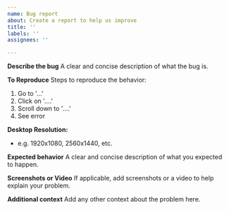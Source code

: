 ```yaml
---
name: Bug report
about: Create a report to help us improve
title: ''
labels: ''
assignees: ''

---
```


**Describe the bug**
A clear and concise description of what the bug is.

**To Reproduce**
Steps to reproduce the behavior:
1. Go to '...'
2. Click on '....'
3. Scroll down to '....'
4. See error

**Desktop Resolution:**
- e.g. 1920x1080, 2560x1440, etc.

**Expected behavior**
A clear and concise description of what you expected to happen.

**Screenshots or Video**
If applicable, add screenshots or a video to help explain your problem.

**Additional context**
Add any other context about the problem here.
